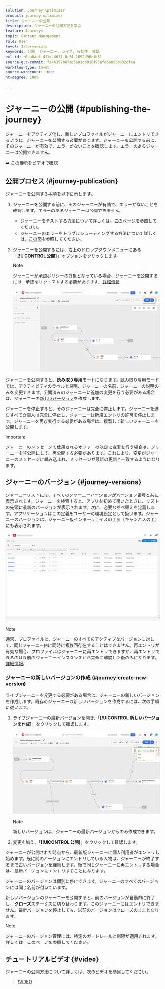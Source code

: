 ```yaml
---
solution: Journey Optimizer
product: journey optimizer
title: ジャーニーの公開
description: ジャーニーの公開方法を学ぶ
feature: Journeys
topic: Content Management
role: User
level: Intermediate
keywords: 公開, ジャーニー, ライブ, 有効性, 確認
exl-id: e0ca8aef-4f1d-4631-8c34-1692d96e8b51
source-git-commit: fa46397b87ae3a81cd016d95afd3e09bb002cfaa
workflow-type: tm+mt
source-wordcount: '600'
ht-degree: 100%

---
```


# ジャーニーの公開 {#publishing-the-journey}

ジャーニーをアクティブ化し、新しいプロファイルがジャーニーにエントリできるように、ジャーニーを公開する必要があります。ジャーニーを公開する前に、そのジャーニーが有効で、エラーがないことを確認します。エラーのあるジャーニーは公開できません。

➡️ [この機能をビデオで確認](#video)

## 公開プロセス {#journey-publication}

ジャーニーを公開する手順を以下に示します。

1. ジャーニーを公開する前に、そのジャーニーが有効で、エラーがないことを確認します。エラーのあるジャーニーは公開できません。

   * ジャーニーをテストする方法について詳しくは、[このページ](testing-the-journey.md)を参照してください。
   * ジャーニーのエラーをトラブルシューティングする方法について詳しくは、[この節](../building-journeys/troubleshooting.md#checking-for-errors-before-testing)を参照してください。

1. ジャーニーを公開するには、右上のドロップダウンメニューにある「**[!UICONTROL 公開]**」オプションをクリックします。

   >[!NOTE]
   >
   > ジャーニーが承認ポリシーの対象となっている場合、ジャーニーを公開するには、承認をリクエストする必要があります。[詳細情報](../test-approve/gs-approval.md)

   ![](assets/journeyuc1_18.png)

ジャーニーを公開すると、**読み取り専用**&#x200B;モードになります。読み取り専用モードでは、アクティビティのラベルと説明、ジャーニーの名前、ジャーニーの説明のみを変更できます。公開済みのジャーニーに追加の変更を行う必要がある場合は、ジャーニーの[新しいバージョン](journey-ui.md#journey-versions)を作成します。

ジャーニーを停止すると、そのジャーニーは完全に停止します。ジャーニーを進むすべての個人は完全に停止し、ジャーニーは新規エントリの許可を停止します。ジャーニーを再び実行する必要がある場合は、複製して新しいジャーニーを公開します。

>[!IMPORTANT]
>
>ジャーニーのメッセージで使用されるオファーの決定に変更を行う場合は、ジャーニーを非公開にして、再公開する必要があります。これにより、変更がジャーニーのメッセージに組み込まれ、メッセージが最新の更新と一致するようになります。

## ジャーニーのバージョン {#journey-versions}

ジャーニーリストには、すべてのジャーニーバージョンがバージョン番号と共に表示されます。ジャーニーを検索すると、アプリを初めて開いたときに、リストの先頭に最新のバージョンが表示されます。次に、必要な並べ替えを定義します。アプリケーションはこの定義をユーザーの環境設定として扱います。ジャーニーのバージョンは、ジャーニー版インターフェイスの上部（キャンバスの上）にも表示されます。

![](assets/journeyversions1.png)

>[!NOTE]
>
>通常、プロファイルは、ジャーニーのすべてのアクティブなバージョンに対して、同じジャーニー内に同時に複数回存在することはできません。再エントリが有効な場合、プロファイルはジャーニーに再エントリできますが、再エントリできるのは以前のジャーニーインスタンスから完全に離脱した後のみになります。[詳細情報](entry-management.md)。

### ジャーニーの新しいバージョンの作成 {#journey-create-new-version}

ライブジャーニーを変更する必要がある場合は、ジャーニーの新しいバージョンを作成します。既存のジャーニーの新しいバージョンを作成するには、次の手順に従います。

1. ライブジャーニーの最新バージョンを開き、「**[!UICONTROL 新しいバージョンを作成]**」をクリックして確認します。

   ![](assets/journeyversions2.png)

   >[!NOTE]
   >
   >新しいバージョンは、ジャーニーの最新バージョンからのみ作成できます。

1. 変更を加え、「**[!UICONTROL 公開]**」をクリックして確認します。

ジャーニーが公開された時点から、最新版ジャーニーに個人利用者がエントリし始めます。既に前のバージョンにエントリしている人物は、ジャーニーが終了するまで古いバージョンを継続します。後で同じジャーニーに再エントリする場合は、最新バージョンにエントリすることになります。

ジャーニーのバージョンは個別に停止できます。ジャーニーのすべてのバージョンには同じ名前が付いています。

新しいバージョンのジャーニーを公開すると、前のバージョンが自動的に終了し、**クローズ**&#x200B;ステータスに切り替わります。このジャーニーにはエントリできません。最新バージョンを停止しても、以前のバージョンはクローズのままとなります。


>[!NOTE]
>
>ジャーニーのバージョン管理には、特定のガードレールと制限が適用されます。詳しくは、[このページ](../start/guardrails.md#journey-versions-journey-versions-g)を参照してください。


## チュートリアルビデオ {#video}

ジャーニーの公開方法について詳しくは、次のビデオを参照してください。

>[!VIDEO](https://video.tv.adobe.com/v/3424998?quality=12)